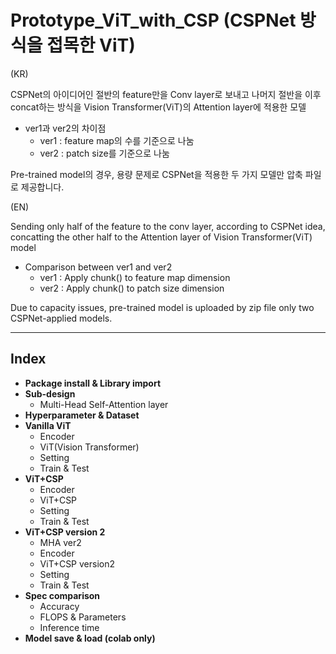 # Prototype_ViT_with_CSP (CSPNet 방식을 접목한 ViT)
(KR)

CSPNet의 아이디어인 절반의 feature만을 Conv layer로 보내고
나머지 절반을 이후 concat하는 방식을 Vision Transformer(ViT)의 Attention layer에 적용한 모델

* ver1과 ver2의 차이점
  * ver1 : feature map의 수를 기준으로 나눔
  * ver2 : patch size를 기준으로 나눔

Pre-trained model의 경우, 용량 문제로 CSPNet을 적용한 두 가지 모델만 압축 파일로 제공합니다.


(EN)

Sending only half of the feature to the conv layer, according to CSPNet idea,
concatting the other half to the Attention layer of Vision Transformer(ViT) model

* Comparison between ver1 and ver2
  * ver1 : Apply chunk() to feature map dimension
  * ver2 : Apply chunk() to patch size dimension

Due to capacity issues, pre-trained model is uploaded by zip file only two CSPNet-applied models.
***
## Index
* **Package install & Library import**
* **Sub-design**
  * Multi-Head Self-Attention layer
* **Hyperparameter & Dataset**
* **Vanilla ViT**
  * Encoder
  * ViT(Vision Transformer)
  * Setting
  * Train & Test
* **ViT+CSP**
  * Encoder
  * ViT+CSP
  * Setting
  * Train & Test
* **ViT+CSP version 2**
  * MHA ver2
  * Encoder
  * ViT+CSP version2 
  * Setting
  * Train & Test
* **Spec comparison**
  * Accuracy
  * FLOPS & Parameters
  * Inference time
* **Model save & load (colab only)**
